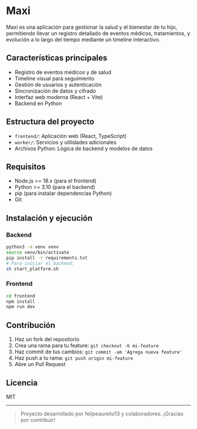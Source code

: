 # Maxi

Maxi es una aplicación para gestionar la salud y el bienestar de tu hijo, permitiendo llevar un registro detallado de eventos médicos, tratamientos, y evolución a lo largo del tiempo mediante un timeline interactivo.

## Características principales
- Registro de eventos médicos y de salud
- Timeline visual para seguimiento
- Gestión de usuarios y autenticación
- Sincronización de datos y cifrado
- Interfaz web moderna (React + Vite)
- Backend en Python

## Estructura del proyecto
- `frontend/`: Aplicación web (React, TypeScript)
- `worker/`: Servicios y utilidades adicionales
- Archivos Python: Lógica de backend y modelos de datos

## Requisitos
- Node.js >= 18.x (para el frontend)
- Python >= 3.10 (para el backend)
- pip (para instalar dependencias Python)
- Git

## Instalación y ejecución

### Backend
```bash
python3 -m venv venv
source venv/bin/activate
pip install -r requirements.txt
# Para iniciar el backend:
sh start_platform.sh
```

### Frontend
```bash
cd frontend
npm install
npm run dev
```

## Contribución
1. Haz un fork del repositorio
2. Crea una rama para tu feature: `git checkout -b mi-feature`
3. Haz commit de tus cambios: `git commit -am 'Agrega nueva feature'`
4. Haz push a tu rama: `git push origin mi-feature`
5. Abre un Pull Request

## Licencia
MIT

---

> Proyecto desarrollado por felipeaurelio13 y colaboradores. ¡Gracias por contribuir! 